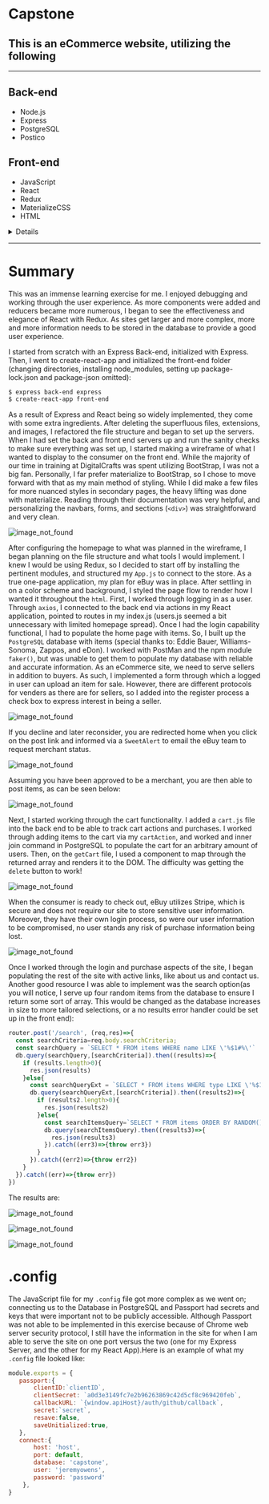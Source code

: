 # Capstone
## This is an eCommerce website, utilizing the following
 - - - -

## Back-end
 
 * Node.js
 * Express
 * PostgreSQL
 * Postico

## Front-end
 
 * JavaScript
 * React
 * Redux
 * MaterializeCSS
 * HTML

 <details>
 
* Back-End
  * NodeJS
    * Express
    * Cross-Origin Compatibility
    * npm
      * node_modules
        * Helmet
        * bCrypt
        * Cookie Parser
        * Passport
        * Express Session
  * PostgreSQL
    * Postico
    * PostMan 
* Front-End
  * JavaScript
   * ReactJS
     * Create-React-App
     * node_modules
     * React-Router-Dom
     * Link
     * Router-Dom
     * Component
     * Axios
  * SweetAlert
  * MaterializeCSS
  * HTML
  * Stripe Card Payment Method
  * Simplifica Imported Font
  * Redux
    * Login tokens
    * Connect
    * Bind Action Creators
    * Map State to Props
    * Map Dispatch to Props
</details>

 - - - - 
# Summary
   
   This was an immense learning exercise for me. I enjoyed debugging and working through the user experience. As more components were added and reducers became more numerous, I began to see the effectiveness and elegance of React with Redux. As sites get larger and more complex, more and more information needs to be stored in the database to provide a good user experience. 
   
   I started from scratch with an Express Back-end, initialized with Express. Then, I went to create-react-app and initialized the front-end folder (changing directories, installing node_modules, setting up package-lock.json and package-json omitted): 
   ```bash
   $ express back-end express
   $ create-react-app front-end
   ```
As a result of Express and React being so widely implemented, they come with some extra ingredients. After deleting the superfluous files, extensions, and images, I refactored the file structure and began to set up the servers. When I had set the back and front end servers up and run the sanity checks to make sure everything was set up, I started making a wireframe of what I wanted to display to the consumer on the front end. While the majority of our time in training at DigitalCrafts was spent utilizing BootStrap, I was not a big fan. Personally, I far prefer materialize to BootStrap, so I chose to move forward with that as my main method of styling. While I did make a few files for more nuanced styles in secondary pages, the heavy lifting was done with materialize. Reading through their documentation was very helpful, and personalizing the navbars, forms, and sections (`<div>`) was straightforward and very clean. 

![image_not_found](https://raw.githubusercontent.com/jimboowens/capstone/master/front-end/public/images/readme/home_page_image.png)

After configuring the homepage to what was planned in the wireframe, I began planning on the file structure and what tools I would implement. I knew I would be using Redux, so I decided to start off by installing the pertinent modules, and structured my `App.js` to connect to the store. As a true one-page application, my plan for eBuy was in place. After settling in on a color scheme and background, I styled the page flow to render how I wanted it throughout the `html`. First, I worked through logging in as a user. Through `axios`, I connected to the back end via actions in my React application, pointed to routes in my index.js (users.js seemed a bit unnecessary with limited homepage spread). Once I had the login capability functional, I had to populate the home page with items. So, I built up the `PostgreSQL` database with items (special thanks to: Eddie Bauer, Williams-Sonoma, Zappos, and eDon). I worked with PostMan and the npm module `faker()`, but was unable to get them to populate my database with reliable and accurate information. As an eCommerce site, we need to serve sellers in addition to buyers. As such, I implemented a form through which a logged in user can upload an item for sale. However, there are different protocols for venders as there are for sellers, so I added into the register process a check box to express interest in being a seller. 

![image_not_found](https://raw.githubusercontent.com/jimboowens/capstone/master/front-end/public/images/readme/register_image.png)

If you decline and later reconsider, you are redirected home when you click on the post link and informed via a `SweetAlert` to email the eBuy team to request merchant status. 

![image_not_found](https://raw.githubusercontent.com/jimboowens/capstone/master/front-end/public/images/readme/sweetalert_image.png)

Assuming you have been approved to be a merchant, you are then able to post items, as can be seen below:

![image_not_found](https://raw.githubusercontent.com/jimboowens/capstone/master/front-end/public/images/readme/post_form_image.png)
   
Next, I started working through the cart functionality. I added a `cart.js` file into the back end to be able to track cart actions and purchases. I worked through adding items to the cart via my `cartAction`, and worked and inner join command in PostgreSQL to populate the cart for an arbitrary amount of users. Then, on the `getCart` file, I used a component to map through the returned array and renders it to the DOM. The difficulty was getting the `delete` button to work! 

![image_not_found](https://raw.githubusercontent.com/jimboowens/capstone/master/front-end/public/images/readme/cart_image.png)

When the consumer is ready to check out, eBuy utilizes Stripe, which is secure and does not require our site to store sensitive user information. Moreover, they have their own login process, so were our user information to be compromised, no user stands any risk of purchase information being lost.

![image_not_found](https://raw.githubusercontent.com/jimboowens/capstone/master/front-end/public/images/readme/stripe_image.png)

Once I worked through the login and purchase aspects of the site, I began populating the rest of the site with active links, like about us and contact us. Another good resource I was able to implement was the search option(as you will notice, I serve up four random items from the database to ensure I return some sort of array. This would be changed as the database increases in size to more tailored selections, or a no results error handler could be set up in the front end):

```javascript
router.post('/search', (req,res)=>{
  const searchCriteria=req.body.searchCriteria;
  const searchQuery = `SELECT * FROM items WHERE name LIKE \'%$1#%\'`
  db.query(searchQuery,[searchCriteria]).then((results)=>{
    if (results.length>0){
      res.json(results)
    }else{
      const searchQueryExt = `SELECT * FROM items WHERE type LIKE \'%$1#%\'`
      db.query(searchQueryExt,[searchCriteria]).then((results2)=>{
        if (results2.length>0){
          res.json(results2)
        }else{
          const searchItemsQuery=`SELECT * FROM items ORDER BY RANDOM() LIMIT 4`
          db.query(searchItemsQuery).then((results3)=>{
            res.json(results3)
          }).catch((err3)=>{throw err3})
        }
      }).catch((err2)=>{throw err2})
    }
  }).catch((err)=>{throw err})
})
```
The results are:

![image_not_found](https://raw.githubusercontent.com/jimboowens/capstone/master/front-end/public/images/readme/primary_search_results_image.png)

![image_not_found](https://raw.githubusercontent.com/jimboowens/capstone/master/front-end/public/images/readme/secondary_search_results_image.png)

![image_not_found](https://raw.githubusercontent.com/jimboowens/capstone/master/front-end/public/images/readme/tertiary_results_image.png)


# .config 

The JavaScript file for my `.config` file got more complex as we went on; connecting us to the Database in PostgreSQL and Passport had secrets and keys that were important not to be publicly accessible. Although Passport was not able to be implemented in this exercise because of Chrome web server security protocol, I still have the information in the site for when I am able to serve the site on one port versus the two (one for my Express Server, and the other for my React App).Here is an example of what my `.config` file looked like:
 
 ```javascript
 module.exports = {
    passport:{
        clientID:`clientID`,
        clientSecret: `a0d3e3149fc7e2b96263869c42d5cf8c969420feb`,
        callbackURL: `{window.apiHost}/auth/github/callback`,
        secret:`secret`,
        resave:false,
        saveUnitialized:true,
    },
    connect:{
        host: 'host',
        port: default,
        database: 'capstone',
        user: 'jeremyowens',
        password: 'password'
     },
}
 ```

